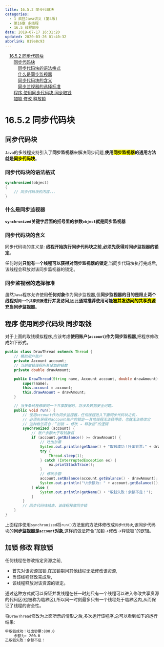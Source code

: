 ```yaml
---
title: 16.5.2 同步代码块
categories: 
  - 1 疯狂Java讲义 (第4版)
  - 第16章 多线程
  - 16.5 线程同步
date: 2019-07-17 16:31:20
updated: 2020-03-26 01:40:32
abbrlink: 819e8c93
---
```

<div id='my_toc'><a href="/JavaReadingNotes/819e8c93/#16-5-2-同步代码块" class="header_1">16.5.2 同步代码块</a>&nbsp;<br><a href="/JavaReadingNotes/819e8c93/#同步代码块" class="header_2">同步代码块</a>&nbsp;<br><a href="/JavaReadingNotes/819e8c93/#同步代码块的语法格式" class="header_3">同步代码块的语法格式</a>&nbsp;<br><a href="/JavaReadingNotes/819e8c93/#什么是同步监视器" class="header_3">什么是同步监视器</a>&nbsp;<br><a href="/JavaReadingNotes/819e8c93/#同步代码块的含义" class="header_3">同步代码块的含义</a>&nbsp;<br><a href="/JavaReadingNotes/819e8c93/#同步监视器的选择标准" class="header_3">同步监视器的选择标准</a>&nbsp;<br><a href="/JavaReadingNotes/819e8c93/#程序-使用同步代码块-同步取钱" class="header_2">程序 使用同步代码块 同步取钱</a>&nbsp;<br><a href="/JavaReadingNotes/819e8c93/#加锁-修改-释放锁" class="header_2">加锁 修改 释放锁</a>&nbsp;<br></div>
<style>.header_1{margin-left: 1em;}.header_2{margin-left: 2em;}.header_3{margin-left: 3em;}.header_4{margin-left: 4em;}.header_5{margin-left: 5em;}.header_6{margin-left: 6em;}</style>
<!--more-->
<script>if (navigator.platform.search('arm')==-1){document.getElementById('my_toc').style.display = 'none';}var e,p = document.getElementsByTagName('p');while (p.length>0) {e = p[0];e.parentElement.removeChild(e);}</script>

<!--end-->
<!--SSTStart-->
# 16.5.2 同步代码块
## 同步代码块
`Java`的多线程支持引入了**同步监视器**来解决同步问题,**使用<mark>同步监视器</mark>的通用方法就是<mark>同步代码块</mark>**。
### 同步代码块的语法格式
```java
synchronized(object)
{
    // 同步代码块的内容...
}
```
### 什么是同步监视器
**`synchronized`关键字后面的括号里的参数`object`就是同步监视器**
### 同步代码块的含义
同步代码块的含义是:
**线程开始执行同步代码块之前,必须先获得对同步监视器的锁定**。

任何时刻**只能有一个线程可以获得对同步监视器的锁定**,当同步代码块执行完成后,该线程会释放对该同步监视器的锁定。
### 同步监视器的选择标准
虽然`Java`程序允许使用**任何对象**作为同步监视器,但**同步监视器的目的是阻止两个线程对`同一个共享资源`进行并发访问**,因此**通常推荐使用可能<mark>被并发访问的共享资源</mark>充当同步监视器**。

<!--SSTStop-->
## 程序 使用同步代码块 同步取钱
对于上面的取钱模拟程序,应该考虑**使用账户(`account`)作为同步监视器**,把程序修改成如下形式。
```java
public class DrawThread extends Thread {
    // 模拟用户账户
    private Account account;
    // 当前取钱线程所希望取的钱数
    private double drawAmount;

    public DrawThread(String name, Account account, double drawAmount) {
        super(name);
        this.account = account;
        this.drawAmount = drawAmount;
    }

    // 当多条线程修改同一个共享数据时，将涉及数据安全问题。
    public void run() {
        // 使用account作为同步监视器，任何线程进入下面同步代码块之前，
        // 必须先获得对account账户的锁定——其他线程无法获得锁，也就无法修改它
        // 这种做法符合：“加锁 → 修改 → 释放锁”的逻辑
        synchronized (account) {
            // 账户余额大于取钱数目
            if (account.getBalance() >= drawAmount) {
                // 吐出钞票
                System.out.println(getName() + "取钱成功！吐出钞票:" + drawAmount);
                try {
                    Thread.sleep(1);
                } catch (InterruptedException ex) {
                    ex.printStackTrace();
                }
                // 修改余额
                account.setBalance(account.getBalance() - drawAmount);
                System.out.println("\t余额为: " + account.getBalance());
            } else {
                System.out.println(getName() + "取钱失败！余额不足！");
            }
        }
        // 同步代码块结束，该线程释放同步锁
    }
}
```
上面程序使用`synchronized`将`run()`方法里的方法体修改成`同步代码块`,该同步代码块的**同步监视器是`account`对象**,这样的做法符合"加锁→修改→释放锁"的逻辑。
## 加锁 修改 释放锁
任何线程在修改指定资源之前,
- 首先对该资源加锁,在加锁期间其他线程无法修改该资源,
- 当该线程修改完成后,
- 该线程释放对该资源的锁定。

通过这种方式就可以保证并发线程在任一时刻只有一个线程可以进入修改共享资源的代码区(也被称为临界区),所以同一时刻最多只有一个线程处于临界区内,从而保证了线程的安全性。

将`DrawThread`修改为上面所示的情形之后,多次运行该程序,总可以看到如下的运行结果:
```cmd
甲取钱成功！吐出钞票:800.0
    余额为: 200.0
乙取钱失败！余额不足！
```
